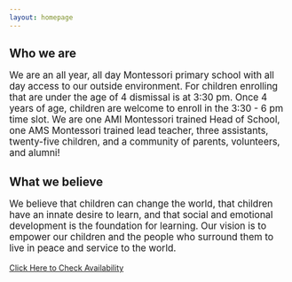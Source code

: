 ```yaml
---
layout: homepage
---
```


Who we are
----------

<p style="font-size: 1.2em;">
We are an all year, all day Montessori primary school with all day access to our outside environment. For children enrolling that are under the age of 4 dismissal is at 3:30 pm. Once 4 years of age, children are welcome to enroll in the 3:30 - 6 pm time slot. We are one AMI Montessori trained Head of School, one AMS Montessori trained lead teacher, three assistants, twenty-five children, and a community of parents, volunteers, and alumni!
</p>

What we believe
---------------

<p style="font-size: 1.2em;">
We believe that children can change the world, that children have an innate desire to learn, and that social and emotional development is the foundation for learning. Our vision is to empower our children and the people who surround them to live in peace and service to the world.
</p>

<a href="https://directory.legup.care/childcare/lighthouse-montessori-school-seattle">Click Here to Check Availability</a>
